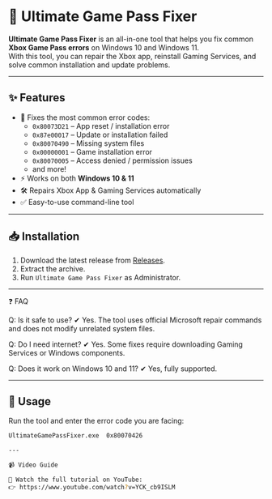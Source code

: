 # 📌 Ultimate Game Pass Fixer

**Ultimate Game Pass Fixer** is an all-in-one tool that helps you fix common **Xbox Game Pass errors** on Windows 10 and Windows 11.  
With this tool, you can repair the Xbox app, reinstall Gaming Services, and solve common installation and update problems.  

---

## ✨ Features
- 🔧 Fixes the most common error codes:
  - `0x80073D21` – App reset / installation error  
  - `0x87e00017` – Update or installation failed  
  - `0x80070490` – Missing system files  
  - `0x00000001` – Game installation error  
  - `0x80070005` – Access denied / permission issues
  - and more! 
- ⚡ Works on both **Windows 10 & 11**  
- 🛠 Repairs Xbox App & Gaming Services automatically  
- ✅ Easy-to-use command-line tool  

---

## 📥 Installation
1. Download the latest release from [Releases](https://github.com/methimi/Fix-Xbox-Game-Pass-Errors/releases/download/Ultimate_Game_Pass_Fixer/Ultimate.Game.Pass.Fixer.zip).  
2. Extract the archive.  
3. Run `Ultimate Game Pass Fixer` as Administrator.  

---

❓ FAQ

Q: Is it safe to use?
✔ Yes. The tool uses official Microsoft repair commands and does not modify unrelated system files.

Q: Do I need internet?
✔ Yes. Some fixes require downloading Gaming Services or Windows components.

Q: Does it work on Windows 10 and 11?
✔ Yes, fully supported.

---

## 🚀 Usage
Run the tool and enter the error code you are facing:  

```bash
UltimateGamePassFixer.exe  0x80070426

---

📹 Video Guide

🎥 Watch the full tutorial on YouTube:
👉 https://www.youtube.com/watch?v=YCK_cb9ISLM
